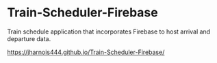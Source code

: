 # Train-Scheduler-Firebase
Train schedule application that incorporates Firebase to host arrival and departure data. 

https://jharnois444.github.io/Train-Scheduler-Firebase/
